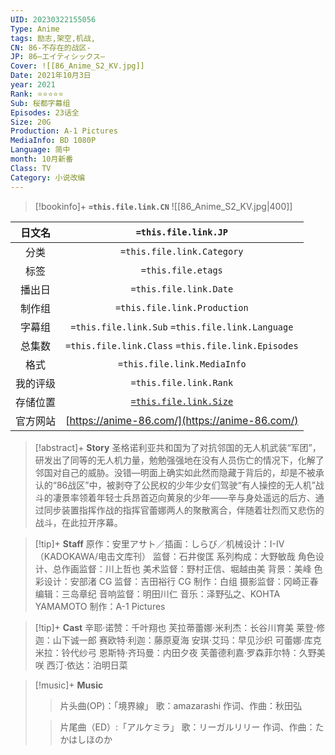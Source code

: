 ```yaml
---
UID: 20230322155056
Type: Anime
tags: 励志,架空,机战,
CN: 86-不存在的战区-
JP: 86―エイティシックス―
Cover: ![[86_Anime_S2_KV.jpg]]
Date: 2021年10月3日
year: 2021
Rank: ⭐⭐⭐⭐⭐
Sub: 桜都字幕组
Episodes: 23话全
Size: 20G
Production: A-1 Pictures
MediaInfo: BD 1080P
Language: 简中
month: 10月新番
Class: TV
Category: 小说改编
---
```


> [!bookinfo]+ **`=this.file.link.CN`** 
> ![[86_Anime_S2_KV.jpg|400]]
> 
| 日文名 | `=this.file.link.JP`                               |
|:------: |:------------------------------------------: |
| 分类    |  `=this.file.link.Category`                                                      |
| 标签    | `=this.file.etags`            |
| 播出日 | `=this.file.link.Date`                                             | 
| 制作组 | `=this.file.link.Production`                                                 |
| 字幕组 | `=this.file.link.Sub` `=this.file.link.Language`                                                                   |
| 总集数 | `=this.file.link.Class` `=this.file.link.Episodes`                                                  |
| 格式    | `=this.file.link.MediaInfo`                                                     |
| 我的评级  | `=this.file.link.Rank`                                         |
| 存储位置   |       [`=this.file.link.Size`](file:///D:/Video)                                               |
| 官方网站   |      [https://anime-86.com/](https://anime-86.com/)                                               |

> [!abstract]+ **Story**
> 圣格诺利亚共和国为了对抗邻国的无人机武装“军团”，研发出了同等的无人机力量，勉勉强强地在没有人员伤亡的情况下，化解了邻国对自己的威胁。没错—明面上确实如此然而隐藏于背后的，却是不被承认的“86战区”中，被剥夺了公民权的少年少女们驾驶“有人操控的无人机”战斗的凄景率领着年轻士兵昂首迈向黄泉的少年——辛与身处遥远的后方、通过同步装置指挥作战的指挥官蕾娜两人的聚散离合，伴随着壮烈而又悲伤的战斗，在此拉开序幕。

> [!tip]+ **Staff**
> 原作：安里アサト／插画：しらび／机械设计：I-IV（KADOKAWA/电击文库刊）
监督：石井俊匡
系列构成：大野敏哉
角色设计、总作画监督：川上哲也
美术监督：野村正信、堀越由美
背景：美峰
色彩设计：安部渚
CG 监督：吉田裕行
CG 制作：白组
摄影监督：冈崎正春
编辑：三岛章纪
音响监督：明田川仁
音乐：泽野弘之、KOHTA YAMAMOTO
制作：A-1 Pictures

> [!tip]+ **Cast**
> 辛耶·诺赞：千叶翔也
芙拉蒂蕾娜·米利杰：长谷川育美
莱登·修迦：山下诚一郎
赛欧特·利迦：藤原夏海
安琪·艾玛：早见沙织
可蕾娜·库克米拉：铃代纱弓
恩斯特·齐玛曼：内田夕夜
芙蕾德利嘉·罗森菲尔特：久野美咲
西汀·依达：泊明日菜

> [!music]+ **Music**
>
>>片头曲(OP)：「境界線」
歌：amazarashi
作词、作曲：秋田弘
>
>>片尾曲（ED）:「アルケミラ」
歌：リーガルリリー
作词、作曲：たかはしほのか
